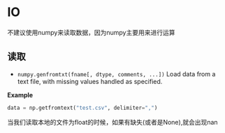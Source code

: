 # IO
不建议使用numpy来读取数据，因为numpy主要用来进行运算
## 读取
* `numpy.genfromtxt(fname[, dtype, comments, ...])` Load data from a text file, with missing values handled as specified.

**Example**

``` python
data = np.getfromtext("test.csv", delimiter=",")
```

当我们读取本地的文件为float的时候，如果有缺失(或者是None),就会出现nan